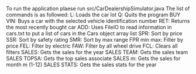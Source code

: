 To run the application plaese run src/CarDealershipSimulator.java
The list of commands is as followed:
L: Loads the car lot
Q: Quits the program
BUY VIN: Buys a car with the selected vehicle identification number
RET: Returns the most recently bought car
ADD: Uses FileIO to read information in cars.txt to put a list of cars in the Cars object array list
SPR: Sort by price
SSR: Sort by safety rating
SMR: Sort by max range
FPR min max: Filter by price
FEL: Filter by electric
FAW: Filter by all wheel drive
FCL: Clears all filters
SALES: Gets the sales for the year
SALES TEAM: Gets the sales team
SALES TOPSA: Gets the top sales associate
SALES m: Gets the sales for month m (1-12)
SALES STATS: Gets the sales stats for the year
